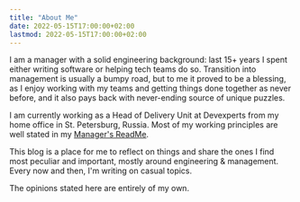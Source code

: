 ```yaml
---
title: "About Me"
date: 2022-05-15T17:00:00+02:00
lastmod: 2022-05-15T17:00:00+02:00
---
```


I am a manager with a solid engineering background: last 15+ years I spent either writing software or helping tech teams do so. Transition into management is usually a bumpy road, but to me it proved to be a blessing, as I enjoy working with my teams and getting things done together as never before, and it also pays back with never-ending source of unique puzzles.

I am currently working as a Head of Delivery Unit at Devexperts from my home office in St. Petersburg, Russia. Most of my working principles are well stated in my [Manager's ReadMe][1].

This blog is a place for me to reflect on things and share the ones I find most peculiar and important, mostly around engineering & management. Every now and then, I'm writing on casual topics.

The opinions stated here are entirely of my own.

[1]: https://managerreadme.com/readme/mikhailmorozkov/o69yam